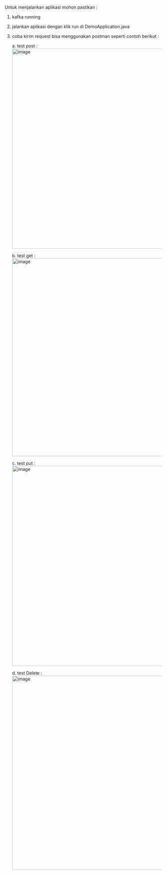 Untuk menjalankan aplikasi mohon pastikan :
1. kafka running
2. jalankan aplikasi dengan klik run di DemoApplication.java
3. coba kirim request bisa menggunakan postman seperti contoh berikut :
   
   a. test post : <img width="641" alt="image" src="https://github.com/arifrohman93/springbootkafka/assets/12896781/de204eee-6ce0-49c0-bd3c-a234e97eb3ac">

   b. test get : <img width="634" alt="image" src="https://github.com/arifrohman93/springbootkafka/assets/12896781/f89745c9-2815-4b15-a8c7-7ecb3125980f">

   c. test put : <img width="641" alt="image" src="https://github.com/arifrohman93/springbootkafka/assets/12896781/59fd6cab-af05-413a-839e-98d78d0f4b24">

   d. test Delete : <img width="623" alt="image" src="https://github.com/arifrohman93/springbootkafka/assets/12896781/b7866271-be9d-4a1c-a8c1-4ce6f4ace40d">

